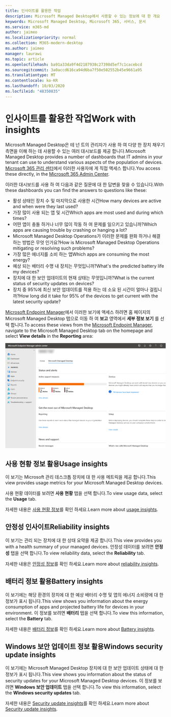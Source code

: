 ```yaml
---
title: 인사이트를 활용한 작업
description: Microsoft Managed Desktop에서 사용할 수 있는 정보에 대 한 개요
keywords: Microsoft Managed Desktop, Microsoft 365, 서비스, 문서
ms.service: m365-md
author: jaimeo
ms.localizationpriority: normal
ms.collection: M365-modern-desktop
ms.author: jaimeo
manager: laurawi
ms.topic: article
ms.openlocfilehash: ba91a33da9f4d2187938c27398d5ef7c1cacebcd
ms.sourcegitcommit: 3a0accd616ca94d6ba7f50e502552b45e9661a95
ms.translationtype: MT
ms.contentlocale: ko-KR
ms.lasthandoff: 10/03/2020
ms.locfileid: "48350835"
---
```

# <a name="work-with-insights"></a><span data-ttu-id="732eb-104">인사이트를 활용한 작업</span><span class="sxs-lookup"><span data-stu-id="732eb-104">Work with insights</span></span>

<span data-ttu-id="732eb-105">Microsoft Managed Desktop은 테 넌 트의 관리자가 사용 하 여 다양 한 장치 채우기 측면을 이해 하는 데 사용할 수 있는 여러 대시보드를 제공 합니다.</span><span class="sxs-lookup"><span data-stu-id="732eb-105">Microsoft Managed Desktop provides a number of dashboards that IT admins in your tenant can use to understand various aspects of the population of devices.</span></span> <span data-ttu-id="732eb-106">[Microsoft 365 관리 센터](https://admin.microsoft.com/adminportal/home?previewoff=false#/microsoftmanageddesktop)에서 이러한 사용자에 게 직접 액세스 합니다.</span><span class="sxs-lookup"><span data-stu-id="732eb-106">You access these directly, in the [Microsoft 365 Admin Center](https://admin.microsoft.com/adminportal/home?previewoff=false#/microsoftmanageddesktop).</span></span>

<span data-ttu-id="732eb-107">이러한 대시보드를 사용 하 여 다음과 같은 질문에 대 한 답변을 찾을 수 있습니다.</span><span class="sxs-lookup"><span data-stu-id="732eb-107">With these dashboards you can find the answers to questions like these:</span></span>

- <span data-ttu-id="732eb-108">활성 상태인 장치 수 및 마지막으로 사용한 시간</span><span class="sxs-lookup"><span data-stu-id="732eb-108">How many devices are active and when were they last used?</span></span>
- <span data-ttu-id="732eb-109">가장 많이 사용 되는 앱 및 시간</span><span class="sxs-lookup"><span data-stu-id="732eb-109">Which apps are most used and during which times?</span></span>
- <span data-ttu-id="732eb-110">어떤 앱이 충돌 하거나 너무 많이 작동 하 여 문제를 일으키고 있습니까?</span><span class="sxs-lookup"><span data-stu-id="732eb-110">Which apps are causing trouble by crashing or hanging a lot?</span></span>
- <span data-ttu-id="732eb-111">Microsoft Managed Desktop Operations가 이러한 문제를 완화 하거나 해결 하는 방법은 무엇 인가요?</span><span class="sxs-lookup"><span data-stu-id="732eb-111">How is Microsoft Managed Desktop Operations mitigating or resolving such problems?</span></span>
- <span data-ttu-id="732eb-112">가장 많은 에너지를 소비 하는 앱</span><span class="sxs-lookup"><span data-stu-id="732eb-112">Which apps are consuming the most energy?</span></span>
- <span data-ttu-id="732eb-113">예상 되는 배터리 수명 내 장치는 무엇입니까?</span><span class="sxs-lookup"><span data-stu-id="732eb-113">What's the predicted battery life my devices?</span></span>
- <span data-ttu-id="732eb-114">장치에 대 한 보안 업데이트의 현재 상태는 무엇입니까?</span><span class="sxs-lookup"><span data-stu-id="732eb-114">What is the current status of security updates on devices?</span></span>
- <span data-ttu-id="732eb-115">장치 중 95%에 최신 보안 업데이트를 적용 하는 데 소요 된 시간이 얼마나 걸립니까?</span><span class="sxs-lookup"><span data-stu-id="732eb-115">How long did it take for 95% of the devices to get current with the latest security update?</span></span>


<span data-ttu-id="732eb-116">[Microsoft Endpoint Manager](https://endpoint.microsoft.com/)에서 이러한 보기에 액세스 하려면 홈 페이지의 Microsoft Managed Desktop 탭으로 이동 하 여 **보고** 영역에서 **세부 정보 보기** 를 선택 합니다.</span><span class="sxs-lookup"><span data-stu-id="732eb-116">To access these views from the [Microsoft Endpoint Manager](https://endpoint.microsoft.com/), navigate to the Microsoft Managed Desktop tab on the homepage and select **View details** in the **Reporting** area:</span></span>


![왼쪽 아래에 보고 영역이 있고 세부 정보 보기 링크의 관리 센터 기본 페이지](../../media/insights-main.png)


## <a name="usage-insights"></a><span data-ttu-id="732eb-118">사용 현황 정보 활용</span><span class="sxs-lookup"><span data-stu-id="732eb-118">Usage insights</span></span>
<span data-ttu-id="732eb-119">이 보기는 Microsoft 관리 데스크톱 장치에 대 한 사용 메트릭을 제공 합니다.</span><span class="sxs-lookup"><span data-stu-id="732eb-119">This view provides usage metrics for your Microsoft Managed Desktop devices.</span></span> 

<span data-ttu-id="732eb-120">사용 현황 데이터를 보려면 **사용 현황** 탭을 선택 합니다.</span><span class="sxs-lookup"><span data-stu-id="732eb-120">To view usage data, select the **Usage** tab.</span></span>

<span data-ttu-id="732eb-121">자세한 내용은 [사용 현황 정보](usage-insights.md)를 확인 하세요.</span><span class="sxs-lookup"><span data-stu-id="732eb-121">Learn more about [usage insights](usage-insights.md).</span></span>

## <a name="reliability-insights"></a><span data-ttu-id="732eb-122">안정성 인사이트</span><span class="sxs-lookup"><span data-stu-id="732eb-122">Reliability insights</span></span>
<span data-ttu-id="732eb-123">이 보기는 관리 되는 장치에 대 한 상태 요약을 제공 합니다.</span><span class="sxs-lookup"><span data-stu-id="732eb-123">This view provides you with a health summary of your managed devices.</span></span> <span data-ttu-id="732eb-124">안정성 데이터를 보려면 **안정성** 탭을 선택 합니다.</span><span class="sxs-lookup"><span data-stu-id="732eb-124">To view reliability data, select the **Reliability** tab.</span></span>

<span data-ttu-id="732eb-125">자세한 내용은 [안정성 정보](reliability-insights.md)를 확인 하세요.</span><span class="sxs-lookup"><span data-stu-id="732eb-125">Learn more about [reliability insights](reliability-insights.md).</span></span>

## <a name="battery-insights"></a><span data-ttu-id="732eb-126">배터리 정보 활용</span><span class="sxs-lookup"><span data-stu-id="732eb-126">Battery insights</span></span>
<span data-ttu-id="732eb-127">이 보기에는 해당 환경의 장치에 대 한 예상 배터리 수명 및 앱의 에너지 소비량에 대 한 정보가 표시 됩니다.</span><span class="sxs-lookup"><span data-stu-id="732eb-127">This view shows you information about the energy consumption of apps and projected battery life for devices in your environment.</span></span> <span data-ttu-id="732eb-128">이 정보를 보려면 **배터리** 탭을 선택 합니다.</span><span class="sxs-lookup"><span data-stu-id="732eb-128">To view this information, select the **Battery** tab.</span></span>

<span data-ttu-id="732eb-129">자세한 내용은 [배터리 정보](battery-insights.md)를 확인 하세요.</span><span class="sxs-lookup"><span data-stu-id="732eb-129">Learn more about [Battery insights](battery-insights.md).</span></span>

## <a name="windows-security-update-insights"></a><span data-ttu-id="732eb-130">Windows 보안 업데이트 정보 활용</span><span class="sxs-lookup"><span data-stu-id="732eb-130">Windows security update insights</span></span>
<span data-ttu-id="732eb-131">이 보기에는 Microsoft Managed Desktop 장치에 대 한 보안 업데이트 상태에 대 한 정보가 표시 됩니다.</span><span class="sxs-lookup"><span data-stu-id="732eb-131">This view shows you information about the status of security updates for your Microsoft Managed Desktop devices.</span></span> <span data-ttu-id="732eb-132">이 정보를 보려면 **Windows 보안 업데이트** 탭을 선택 합니다.</span><span class="sxs-lookup"><span data-stu-id="732eb-132">To view this information, select the **Windows security updates** tab.</span></span>

<span data-ttu-id="732eb-133">자세한 내용은 [Security update insights](security-update-insights.md)를 확인 하세요.</span><span class="sxs-lookup"><span data-stu-id="732eb-133">Learn more about [Security update insights](security-update-insights.md).</span></span>
